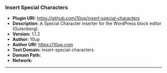 ### Insert Special Characters
- **Plugin URI:** https://github.com/10up/insert-special-characters
- **Description:** A Special Character inserter for the WordPress block editor (Gutenberg).
- **Version:** 1.1.2
- **Author:** 10up
- **Author URI:** https://10up.com
- **Text Domain:** insert-special-characters
- **Domain Path:** 
- **Network:** 

---
